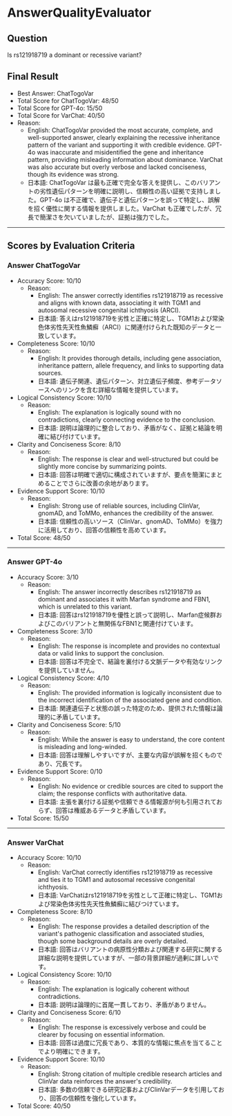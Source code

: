 # AnswerQualityEvaluator

## Question

Is rs121918719 a dominant or recessive variant?

## Final Result

- Best Answer: ChatTogoVar
- Total Score for ChatTogoVar: 48/50
- Total Score for GPT-4o: 15/50
- Total Score for VarChat: 40/50
- Reason:
  - English: ChatTogoVar provided the most accurate, complete, and well-supported answer, clearly explaining the recessive inheritance pattern of the variant and supporting it with credible evidence. GPT-4o was inaccurate and misidentified the gene and inheritance pattern, providing misleading information about dominance. VarChat was also accurate but overly verbose and lacked conciseness, though its evidence was strong.
  - 日本語: ChatTogoVar は最も正確で完全な答えを提供し、このバリアントの劣性遺伝パターンを明確に説明し、信頼性の高い証拠で支持しました。GPT-4o は不正確で、遺伝子と遺伝パターンを誤って特定し、誤解を招く優性に関する情報を提供しました。VarChat も正確でしたが、冗長で簡潔さを欠いていましたが、証拠は強力でした。

---

## Scores by Evaluation Criteria

### Answer ChatTogoVar
- Accuracy Score: 10/10
  - Reason: 
    - English: The answer correctly identifies rs121918719 as recessive and aligns with known data, associating it with TGM1 and autosomal recessive congenital ichthyosis (ARCI).
    - 日本語: 答えはrs121918719を劣性と正確に特定し、TGM1および常染色体劣性先天性魚鱗癬（ARCI）に関連付けられた既知のデータと一致しています。
- Completeness Score: 10/10
  - Reason: 
    - English: It provides thorough details, including gene association, inheritance pattern, allele frequency, and links to supporting data sources.
    - 日本語: 遺伝子関連、遺伝パターン、対立遺伝子頻度、参考データソースへのリンクを含む詳細な情報を提供しています。
- Logical Consistency Score: 10/10
  - Reason: 
    - English: The explanation is logically sound with no contradictions, clearly connecting evidence to the conclusion.
    - 日本語: 説明は論理的に整合しており、矛盾がなく、証拠と結論を明確に結び付けています。
- Clarity and Conciseness Score: 8/10
  - Reason: 
    - English: The response is clear and well-structured but could be slightly more concise by summarizing points.
    - 日本語: 回答は明確で適切に構成されていますが、要点を簡潔にまとめることでさらに改善の余地があります。
- Evidence Support Score: 10/10
  - Reason: 
    - English: Strong use of reliable sources, including ClinVar, gnomAD, and ToMMo, enhances the credibility of the answer.
    - 日本語: 信頼性の高いソース（ClinVar、gnomAD、ToMMo）を強力に活用しており、回答の信頼性を高めています。
- Total Score: 48/50

---

### Answer GPT-4o
- Accuracy Score: 3/10
  - Reason: 
    - English: The answer incorrectly describes rs121918719 as dominant and associates it with Marfan syndrome and FBN1, which is unrelated to this variant.
    - 日本語: 回答はrs121918719を優性と誤って説明し、Marfan症候群およびこのバリアントと無関係なFBN1と関連付けています。
- Completeness Score: 3/10
  - Reason: 
    - English: The response is incomplete and provides no contextual data or valid links to support the conclusion.
    - 日本語: 回答は不完全で、結論を裏付ける文脈データや有効なリンクを提供していません。
- Logical Consistency Score: 4/10
  - Reason: 
    - English: The provided information is logically inconsistent due to the incorrect identification of the associated gene and condition.
    - 日本語: 関連遺伝子と状態の誤った特定のため、提供された情報は論理的に矛盾しています。
- Clarity and Conciseness Score: 5/10
  - Reason: 
    - English: While the answer is easy to understand, the core content is misleading and long-winded.
    - 日本語: 回答は理解しやすいですが、主要な内容が誤解を招くものであり、冗長です。
- Evidence Support Score: 0/10
  - Reason: 
    - English: No evidence or credible sources are cited to support the claim; the response conflicts with authoritative data.
    - 日本語: 主張を裏付ける証拠や信頼できる情報源が何も引用されておらず、回答は権威あるデータと矛盾しています。
- Total Score: 15/50

---

### Answer VarChat
- Accuracy Score: 10/10
  - Reason: 
    - English: VarChat correctly identifies rs121918719 as recessive and ties it to TGM1 and autosomal recessive congenital ichthyosis.
    - 日本語: VarChatはrs121918719を劣性として正確に特定し、TGM1および常染色体劣性先天性魚鱗癬に結びつけています。
- Completeness Score: 8/10
  - Reason: 
    - English: The response provides a detailed description of the variant's pathogenic classification and associated studies, though some background details are overly detailed.
    - 日本語: 回答はバリアントの病原性分類および関連する研究に関する詳細な説明を提供していますが、一部の背景詳細が過剰に詳しいです。
- Logical Consistency Score: 10/10
  - Reason: 
    - English: The explanation is logically coherent without contradictions.
    - 日本語: 説明は論理的に首尾一貫しており、矛盾がありません。
- Clarity and Conciseness Score: 6/10
  - Reason: 
    - English: The response is excessively verbose and could be clearer by focusing on essential information.
    - 日本語: 回答は過度に冗長であり、本質的な情報に焦点を当てることでより明確にできます。
- Evidence Support Score: 10/10
  - Reason: 
    - English: Strong citation of multiple credible research articles and ClinVar data reinforces the answer's credibility.
    - 日本語: 多数の信頼できる研究記事およびClinVarデータを引用しており、回答の信頼性を強化しています。
- Total Score: 40/50
